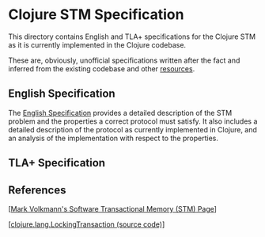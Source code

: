 # Clojure STM Specification

This directory contains English and TLA+ specifications for the Clojure
STM as it is currently implemented in the Clojure codebase.

These are, obviously, unofficial specifications written after the fact and
inferred from the existing codebase and other [resources](#references).

## English Specification

The [English Specification](stm.md) provides a detailed description of the
STM problem and the properties a correct protocol must satisfy. It also
includes a detailed description of the protocol as currently implemented in
Clojure, and an analysis of the implementation with respect to the properties.

## TLA+ Specification

## References

[[Mark Volkmann's Software Transactional Memory (STM) Page]]

[[clojure.lang.LockingTransaction (source code)]]

[Mark Volkmann's Software Transactional Memory (STM) Page]: http://java.ociweb.com/mark/stm/

[clojure.lang.LockingTransaction (source code)]: https://github.com/clojure/clojure/blob/4ef4b1ed7a2e8bb0aaaacfb0942729252c2c3091/src/jvm/clojure/lang/LockingTransaction.java